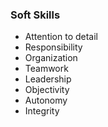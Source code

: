 ### Soft Skills

- Attention to detail
- Responsibility
- Organization
- Teamwork
- Leadership
- Objectivity
- Autonomy
- Integrity
